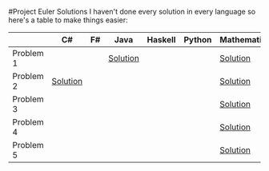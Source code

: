 #Project Euler Solutions
I haven't done every solution in every language so here's a table to make things easier:

|           | C# | F# | Java | Haskell | Python | Mathematica |
|-----------|----|----|------|---------|--------|-------------|
| Problem 1 |    |    |[Solution](https://github.com/kkmonlee/Project-Euler-Solutions/blob/master/Java/Problem1.java)      |         |        |[Solution](https://github.com/kkmonlee/Project-Euler-Solutions/blob/master/Mathematica/Problem1.mathematica)             |
| Problem 2 |[Solution](https://github.com/kkmonlee/Project-Euler-Solutions/blob/master/C%23/Problem2.cs)    |    |      |         |        |[Solution](https://github.com/kkmonlee/Project-Euler-Solutions/blob/master/Mathematica/Problem2.mathematica)             |
| Problem 3 |    |    |      |         |        |[Solution](https://github.com/kkmonlee/Project-Euler-Solutions/blob/master/Mathematica/Problem3.mathematica)             |
| Problem 4 |    |    |      |         |        |[Solution](https://github.com/kkmonlee/Project-Euler-Solutions/blob/master/Mathematica/Problem4.mathematica)             |
| Problem 5 |    |    |      |         |        |[Solution](https://github.com/kkmonlee/Project-Euler-Solutions/blob/master/Mathematica/Problem5.mathematica)             |
